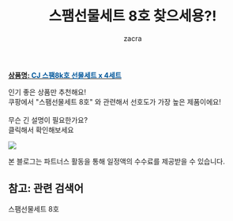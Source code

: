 ﻿---
layout: post
title:  "스팸선물세트 8호 찾으세용?!"
author: zacra
categories: [ 아이템 ]
tags: [스팸선물세트 8호]
image: https://static.coupangcdn.com/image/vendor_inventory/images/2016/12/27/21/4/cb904401-0e63-4a0f-b0d1-8b8f9201be51.jpg 
description: "쿠팡에서 스팸선물세트 8호 관련 키워드로 가장 고객 선호도가 높은 제품이랍니다."
rating: 4.5
---

<a href="https://link.coupang.com/re/AFFSDP?lptag=AF8407795&pageKey=12226311&itemId=52080041&vendorItemId=70157515617&traceid=V0-153-1a0a7a976a943690"><b>상품명: <font color='#01579B'>CJ 스팸8k호 선물세트 x 4세트</font></b></a>

인기 좋은 상품만 추천해요!<br/>
쿠팡에서 "스팸선물세트 8호" 와 관련해서 선호도가 가장 높은 제품이에요!<br/><br/>
무슨 긴 설명이 필요한가요?  
클릭해서 확인해보세요


<a href="https://link.coupang.com/re/AFFSDP?lptag=AF8407795&pageKey=12226311&itemId=52080041&vendorItemId=70157515617&traceid=V0-153-1a0a7a976a943690"><img src="https://thumbnail7.coupangcdn.com/thumbnails/remote/q89/image/vendor_inventory/f5e3/93ef7944f59b622fa1df5e7da90c20341691b46adb96fa74819598f9645d.jpg"></a> 

본 블로그는 파트너스 활동을 통해 일정액의 수수료를 제공받을 수 있습니다.

## 참고: 관련 검색어    
스팸선물세트 8호